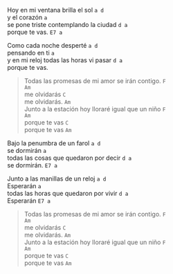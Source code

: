 Hoy en mi ventana brilla el sol `a d`  
y el corazón `a`  
se pone triste contemplando la ciudad `d a`  
porque te vas. `E7 a`  

Como cada noche desperté `a d`  
pensando en ti `a`  
y en mi reloj todas las horas vi pasar `d a`  
porque te vas.

>Todas las promesas de mi amor se irán contigo. `F                                         Am`  
>me olvidarás `C`  
>me olvidarás. `Am`  
>Junto a la estación hoy lloraré igual que un niño `F                                         Am`  
>porque te vas `C`  
>porque te vas `Am`  

Bajo la penumbra de un farol `a d`  
se dormirán  `a`  
todas las cosas que quedaron por decir `d a`  
se dormirán. `E7 a`  

Junto a las manillas de un reloj `a d`  
Esperarán `a`  
todas las horas que quedaron por vivir `d a`  
Esperarán `E7 a`  

>Todas las promesas de mi amor se irán contigo. `F                                         Am`  
>me olvidarás `C`  
>me olvidarás. `Am`  
>Junto a la estación hoy lloraré igual que un niño `F                                         Am`  
>porque te vas `C`  
>porque te vas `Am`  